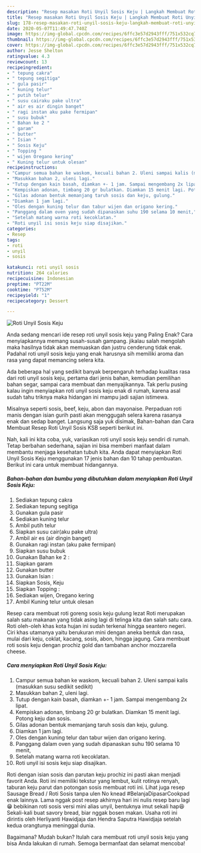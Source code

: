 ```yaml
---
description: "Resep masakan Roti Unyil Sosis Keju | Langkah Membuat Roti Unyil Sosis Keju Yang Sedap"
title: "Resep masakan Roti Unyil Sosis Keju | Langkah Membuat Roti Unyil Sosis Keju Yang Sedap"
slug: 178-resep-masakan-roti-unyil-sosis-keju-langkah-membuat-roti-unyil-sosis-keju-yang-sedap
date: 2020-05-07T11:49:47.740Z
image: https://img-global.cpcdn.com/recipes/6ffc3e57d2943fff/751x532cq70/roti-unyil-sosis-keju-foto-resep-utama.jpg
thumbnail: https://img-global.cpcdn.com/recipes/6ffc3e57d2943fff/751x532cq70/roti-unyil-sosis-keju-foto-resep-utama.jpg
cover: https://img-global.cpcdn.com/recipes/6ffc3e57d2943fff/751x532cq70/roti-unyil-sosis-keju-foto-resep-utama.jpg
author: Jesse Shelton
ratingvalue: 4.3
reviewcount: 13
recipeingredient:
- " tepung cakra"
- " tepung segitiga"
- " gula pasir"
- " kuning telur"
- " putih telur"
- " susu cairaku pake ultra"
- " air es air dingin banget"
- " ragi instan aku pake fermipan"
- " susu bubuk"
- " Bahan ke 2 "
- " garam"
- " butter"
- " Isian "
- " Sosis Keju"
- " Topping "
- " wijen Oregano kering"
- " Kuning telur untuk olesan"
recipeinstructions:
- "Campur semua bahan ke waskom, kecuali bahan 2. Uleni sampai kalis (masukkan susu sedikit sedikit)"
- "Masukkan bahan 2, uleni lagi."
- "Tutup dengan kain basah, diamkan +- 1 jam. Sampai mengembang 2x lipat."
- "Kempiskan adonan, timbang 20 gr bulatkan. Diamkan 15 menit lagi. Potong keju dan sosis."
- "Gilas adonan bentuk memanjang taruh sosis dan keju, gulung."
- "Diamkan 1 jam lagi."
- "Oles dengan kuning telur dan tabur wijen dan origano kering."
- "Panggang dalam oven yang sudah dipanaskan suhu 190 selama 10 menit,"
- "Setelah matang warna roti kecoklatan."
- "Roti unyil isi sosis keju siap disajikan."
categories:
- Resep
tags:
- roti
- unyil
- sosis

katakunci: roti unyil sosis 
nutrition: 264 calories
recipecuisine: Indonesian
preptime: "PT22M"
cooktime: "PT52M"
recipeyield: "1"
recipecategory: Dessert

---
```



![Roti Unyil Sosis Keju](https://img-global.cpcdn.com/recipes/6ffc3e57d2943fff/751x532cq70/roti-unyil-sosis-keju-foto-resep-utama.jpg)

Anda sedang mencari ide resep roti unyil sosis keju yang Paling Enak? Cara menyiapkannya memang susah-susah gampang. jikalau salah mengolah maka hasilnya tidak akan memuaskan dan justru cenderung tidak enak. Padahal roti unyil sosis keju yang enak harusnya sih memiliki aroma dan rasa yang dapat memancing selera kita.

Ada beberapa hal yang sedikit banyak berpengaruh terhadap kualitas rasa dari roti unyil sosis keju, pertama dari jenis bahan, kemudian pemilihan bahan segar, sampai cara membuat dan menyajikannya. Tak perlu pusing kalau ingin menyiapkan roti unyil sosis keju enak di rumah, karena asal sudah tahu triknya maka hidangan ini mampu jadi sajian istimewa.

Misalnya seperti sosis, beef, keju, abon dan mayonaise. Perpaduan roti manis dengan isian gurih pasti akan menggugah selera karena rasanya enak dan sedap banget. Langsung saja yuk disimak, Bahan-bahan dan Cara Membuat Resep Roti Unyil Sosis KSB seperti berikut ini.


Nah, kali ini kita coba, yuk, variasikan roti unyil sosis keju sendiri di rumah. Tetap berbahan sederhana, sajian ini bisa memberi manfaat dalam membantu menjaga kesehatan tubuh kita. Anda dapat menyiapkan Roti Unyil Sosis Keju menggunakan 17 jenis bahan dan 10 tahap pembuatan. Berikut ini cara untuk membuat hidangannya.

<!--inarticleads1-->

##### Bahan-bahan dan bumbu yang dibutuhkan dalam menyiapkan Roti Unyil Sosis Keju:

1. Sediakan  tepung cakra
1. Sediakan  tepung segitiga
1. Gunakan  gula pasir
1. Sediakan  kuning telur
1. Ambil  putih telur
1. Siapkan  susu cair(aku pake ultra)
1. Ambil  air es (air dingin banget)
1. Gunakan  ragi instan (aku pake fermipan)
1. Siapkan  susu bubuk
1. Gunakan  Bahan ke 2 :
1. Siapkan  garam
1. Gunakan  butter
1. Gunakan  Isian :
1. Siapkan  Sosis, Keju
1. Siapkan  Topping :
1. Sediakan  wijen, Oregano kering
1. Ambil  Kuning telur untuk olesan


Resep cara membuat roti goreng sosis keju gulung lezat Roti merupakan salah satu makanan yang tidak asing lagi di telinga kita dan salah satu cara. Roti oleh-oleh khas kota hujan ini sudah terkenal hingga seantero negeri. Ciri khas utamanya yaitu berukuran mini dengan aneka bentuk dan rasa, mulai dari keju, coklat, kacang, sosis, abon, hingga jagung. Cara membuat roti sosis keju dengan prochiz gold dan tambahan anchor mozzarella cheese. 

<!--inarticleads2-->

##### Cara menyiapkan Roti Unyil Sosis Keju:

1. Campur semua bahan ke waskom, kecuali bahan 2. Uleni sampai kalis (masukkan susu sedikit sedikit)
1. Masukkan bahan 2, uleni lagi.
1. Tutup dengan kain basah, diamkan +- 1 jam. Sampai mengembang 2x lipat.
1. Kempiskan adonan, timbang 20 gr bulatkan. Diamkan 15 menit lagi. Potong keju dan sosis.
1. Gilas adonan bentuk memanjang taruh sosis dan keju, gulung.
1. Diamkan 1 jam lagi.
1. Oles dengan kuning telur dan tabur wijen dan origano kering.
1. Panggang dalam oven yang sudah dipanaskan suhu 190 selama 10 menit,
1. Setelah matang warna roti kecoklatan.
1. Roti unyil isi sosis keju siap disajikan.


Roti dengan isian sosis dan parutan keju prochiz ini pasti akan menjadi favorit Anda. Roti ini memiliki tekstur yang lembut, kulit rotinya renyah, taburan keju parut dan potongan sosis membuat roti ini. Lihat juga resep Sausage Bread / Roti Sosis tanpa ulen No knead #BelanjaDipasarCookpad enak lainnya. Lama nggak post resep akhirnya hari ini nulis resep baru lagi😁 bebikinan roti sosis versi mini alias unyil, bentuknya imut sekali hap😆Sekali-kali buat savory bread, biar nggak bosen makan. Usaha roti ini dirintis oleh Herliyanti Hawidjaja dan Hendra Saputra Hawidjaja setelah kedua orangtunya meninggal dunia. 

Bagaimana? Mudah bukan? Itulah cara membuat roti unyil sosis keju yang bisa Anda lakukan di rumah. Semoga bermanfaat dan selamat mencoba!
